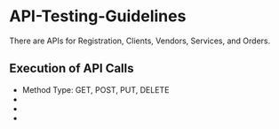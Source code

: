 # API-Testing-Guidelines

There are APIs for Registration, Clients, Vendors, Services, and Orders.

## Execution of API Calls
* Method Type: GET, POST, PUT, DELETE
*
*
*
